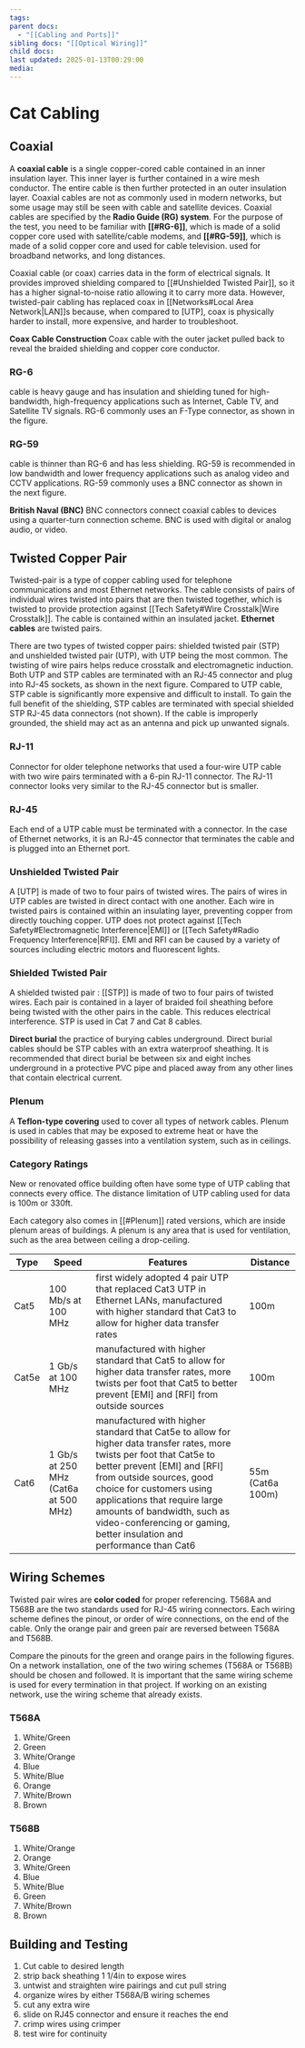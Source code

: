 ```yaml
---
tags: 
parent docs:
  - "[[Cabling and Ports]]"
sibling docs: "[[Optical Wiring]]"
child docs: 
last updated: 2025-01-13T00:29:00
media:
---
```

# Cat Cabling 

## Coaxial
A **coaxial cable** is a single copper-cored cable contained in an inner insulation layer. This inner layer is further contained in a wire mesh conductor. The entire cable is then further protected in an outer insulation layer. Coaxial cables are not as commonly used in modern networks, but some usage may still be seen with cable and satellite devices. Coaxial cables are specified by the **Radio Guide (RG) system**. For the purpose of the test, you need to be familiar with **[[#RG-6]]**, which is made of a solid copper core used with satellite/cable modems, and **[[#RG-59]]**, which is made of a solid copper core and used for cable television. used for broadband networks, and long distances.

Coaxial cable (or coax) carries data in the form of electrical signals. It provides improved shielding compared to [[#Unshielded Twisted Pair]], so it has a higher signal-to-noise ratio allowing it to carry more data. However, twisted-pair cabling has replaced coax in [[Networks#Local Area Network|LAN]]s because, when compared to [UTP], coax is physically harder to install, more expensive, and harder to troubleshoot.

**Coax Cable Construction** Coax cable with the outer jacket pulled back to reveal the braided shielding and copper core conductor.

### RG-6
cable is heavy gauge and has insulation and shielding tuned for high-bandwidth, high-frequency applications such as Internet, Cable TV, and Satellite TV signals. RG-6 commonly uses an F-Type connector, as shown in the figure.

### RG-59
cable is thinner than RG-6 and has less shielding. RG-59 is recommended in low bandwidth and lower frequency applications such as analog video and CCTV applications. RG-59 commonly uses a BNC connector as shown in the next figure.

**British Naval (BNC)** BNC connectors connect coaxial cables to devices using a quarter-turn connection scheme. BNC is used with digital or analog audio, or video.

## Twisted Copper Pair
Twisted-pair is a type of copper cabling used for telephone communications and most Ethernet networks. The cable consists of pairs of individual wires twisted into pairs that are then twisted together, which is twisted to provide protection against [[Tech Safety#Wire Crosstalk|Wire Crosstalk]]. The cable is contained within an insulated jacket. **Ethernet cables** are twisted pairs. 

There are two types of twisted copper pairs: shielded twisted pair (STP) and unshielded twisted pair (UTP), with UTP being the most common. The twisting of wire pairs helps reduce crosstalk and electromagnetic induction. Both UTP and STP cables are terminated with an RJ-45 connector and plug into RJ-45 sockets, as shown in the next figure. Compared to UTP cable, STP cable is significantly more expensive and difficult to install. To gain the full benefit of the shielding, STP cables are terminated with special shielded STP RJ-45 data connectors (not shown). If the cable is improperly grounded, the shield may act as an antenna and pick up unwanted signals.

### RJ-11
Connector for older telephone networks that used a four-wire UTP cable with two wire pairs terminated with a 6-pin RJ-11 connector. The RJ-11 connector looks very similar to the RJ-45 connector but is smaller.

### RJ-45
Each end of a UTP cable must be terminated with a connector. In the case of Ethernet networks, it is an RJ-45 connector that terminates the cable and is plugged into an Ethernet port.

### Unshielded Twisted Pair
A [UTP] is made of two to four pairs of twisted wires. The pairs of wires in UTP cables are twisted in direct contact with one another. Each wire in twisted pairs is contained within an insulating layer, preventing copper from directly touching copper. UTP does not protect against [[Tech Safety#Electromagnetic Interference|EMI]] or [[Tech Safety#Radio Frequency Interference|RFI]]. EMI and RFI can be caused by a variety of sources including electric motors and fluorescent lights.

### Shielded Twisted Pair
A shielded twisted pair : [[STP]] is made of two to four pairs of twisted wires. Each pair is contained in a layer of braided foil sheathing before being twisted with the other pairs in the cable. This reduces electrical interference. STP is used in Cat 7 and Cat 8 cables.


**Direct burial**
the practice of burying cables underground. Direct burial cables should be STP cables with an extra waterproof sheathing. It is recommended that direct burial be between six and eight inches underground in a protective PVC pipe and placed away from any other lines that contain electrical current.

### Plenum
A **Teflon-type covering** used to cover all types of network cables. Plenum is used in cables that may be exposed to extreme heat or have the possibility of releasing gasses into a ventilation system, such as in ceilings.

### Category Ratings
New or renovated office building often have some type of UTP cabling that connects every office. The distance limitation of UTP cabling used for data is 100m or 330ft. 

Each category also comes in [[#Plenum]] rated versions, which are inside plenum areas of buildings. A plenum is any area that is used for ventilation, such as the area between ceiling a drop-ceiling. 

| Type  | Speed                                | Features                                                                                                                                                                                                                                                                                                                                              | Distance          |
| ----- | ------------------------------------ | ----------------------------------------------------------------------------------------------------------------------------------------------------------------------------------------------------------------------------------------------------------------------------------------------------------------------------------------------------- | ----------------- |
| Cat5  | 100 Mb/s at 100 MHz                  | first widely adopted 4 pair UTP that replaced Cat3 UTP in Ethernet LANs, manufactured with higher standard that Cat3 to allow for higher data transfer rates                                                                                                                                                                                          | 100m              |
| Cat5e | 1 Gb/s at 100 MHz                    | manufactured with higher standard that Cat5 to allow for higher data transfer rates, more twists per foot that Cat5 to better prevent [EMI] and [RFI] from outside sources                                                                                                                                                                            | 100m              |
| Cat6  | 1 Gb/s at 250 MHz (Cat6a at 500 MHz) | manufactured with higher standard that Cat5e to allow for higher data transfer rates, more twists per foot that Cat5e to better prevent [EMI] and [RFI] from outside sources, good choice for customers using applications that require large amounts of bandwidth, such as video-conferencing or gaming, better insulation and performance than Cat6 | 55m (Cat6a  100m) |
## Wiring Schemes
Twisted pair wires are **color coded** for proper referencing. T568A and T568B are the two standards used for RJ-45 wiring connectors.  Each wiring scheme defines the pinout, or order of wire connections, on the end of the cable. Only the orange pair and green pair are reversed between T568A and T568B.

Compare the pinouts for the green and orange pairs in the following figures. On a network installation, one of the two wiring schemes (T568A or T568B) should be chosen and followed. It is important that the same wiring scheme is used for every termination in that project. If working on an existing network, use the wiring scheme that already exists.

### T568A 
1. White/Green
2. Green
3. White/Orange
4. Blue
5. White/Blue
6. Orange
7. White/Brown
8. Brown

### T568B
1. White/Orange
2. Orange
3. White/Green
4. Blue
5. White/Blue
6. Green
7. White/Brown
8. Brown

## Building and Testing
1. Cut cable to desired length
2. strip back sheathing 1 1/4in to expose wires
4. untwist and straighten wire pairings and cut pull string
5. organize wires by either T568A/B wiring schemes
6. cut any extra wire
7. slide on RJ45 connector and ensure it reaches the end
8. crimp wires using crimper
9. test wire for continuity 